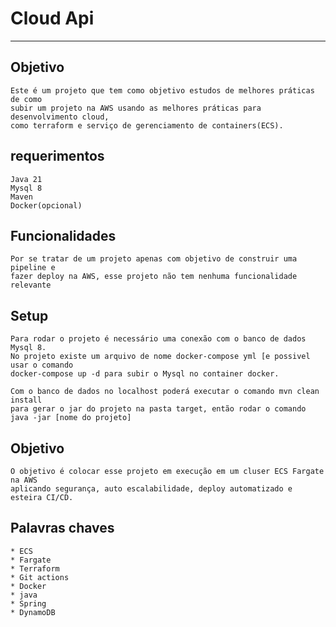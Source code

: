 # Cloud Api

---

## Objetivo    
    Este é um projeto que tem como objetivo estudos de melhores práticas de como
    subir um projeto na AWS usando as melhores práticas para desenvolvimento cloud,
    como terraform e serviço de gerenciamento de containers(ECS).

## requerimentos
    Java 21
    Mysql 8
    Maven
    Docker(opcional)

## Funcionalidades
    Por se tratar de um projeto apenas com objetivo de construir uma pipeline e 
    fazer deploy na AWS, esse projeto não tem nenhuma funcionalidade relevante

## Setup
    Para rodar o projeto é necessário uma conexão com o banco de dados Mysql 8.
    No projeto existe um arquivo de nome docker-compose yml [e possivel usar o comando
    docker-compose up -d para subir o Mysql no container docker.
    
    Com o banco de dados no localhost poderá executar o comando mvn clean install
    para gerar o jar do projeto na pasta target, então rodar o comando java -jar [nome do projeto]

## Objetivo
    O objetivo é colocar esse projeto em execução em um cluser ECS Fargate na AWS
    aplicando segurança, auto escalabilidade, deploy automatizado e esteira CI/CD.

## Palavras chaves
    * ECS
    * Fargate
    * Terraform
    * Git actions
    * Docker
    * java
    * Spring
    * DynamoDB
